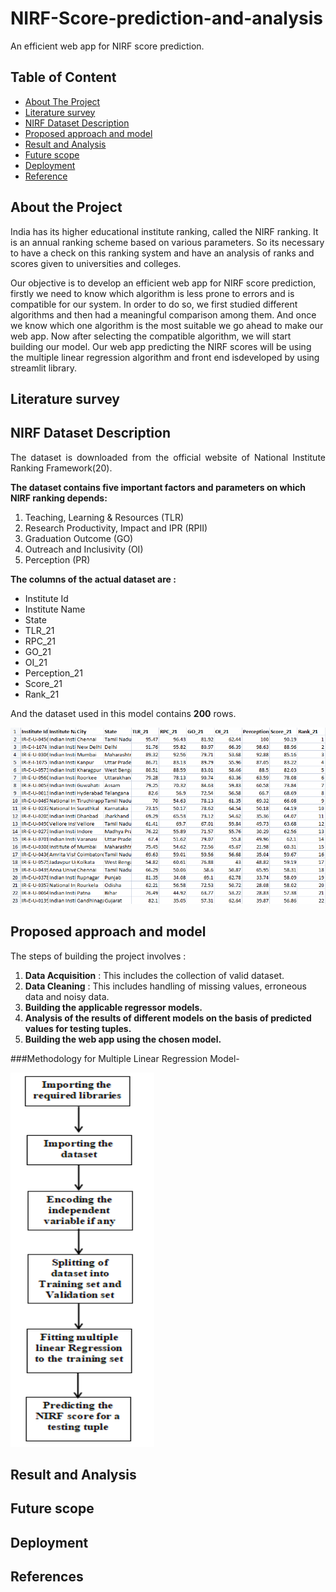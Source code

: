 # NIRF-Score-prediction-and-analysis


<p align = "justify">
An efficient web app for NIRF score prediction.
  
  
## Table of Content

* [About The Project](#1)
* [Literature survey](#2)
* [NIRF Dataset Description](#3)
* [Proposed approach and model](#4)
* [Result and Analysis](#5)
* [Future scope](#6)
* [Deployment](#7)
* [Reference](#8)


  
## About the Project <a id = "1"></a>

<p align = "justify">
  
India has  its higher educational institute ranking, called the NIRF ranking. It is an annual ranking scheme based on various parameters. So its necessary to have a check on this ranking system and have an analysis of ranks and scores given to universities and colleges.

Our objective is to develop an efficient web app for NIRF score prediction, firstly we need to know which algorithm is less prone to errors and is compatible for our system. In order to do so, we first studied different algorithms and then had a meaningful comparison among them. And once we know which one algorithm is the most suitable we go ahead to make our web app. Now after selecting the compatible algorithm, we will start building our model. 
Our web app predicting the NIRF scores will be using the multiple linear regression algorithm and front end isdeveloped by using streamlit library.

</p>


## Literature survey <a id = "2"></a>
<p align = "justify">

</p>

## NIRF Dataset Description <a id = "3"></a>

<p align = "justify">
The dataset is downloaded from the official website of National Institute Ranking Framework(20).
  
  
**The dataset contains five important factors and parameters on which NIRF ranking depends:**

1. Teaching, Learning & Resources (TLR)  
2. Research Productivity, Impact and IPR (RPII)  
3. Graduation Outcome (GO)        
4. Outreach and Inclusivity (OI) 
5. Perception (PR)  
  
  
**The columns of the actual dataset are :**
-  Institute Id
-  Institute Name
-  State
-  TLR_21
-  RPC_21
-  GO_21
-  OI_21
-  Perception_21
-  Score_21
-  Rank_21
  
And the dataset used in this model contains **200** rows.


![](images/dataset.png)


</p>


## Proposed approach and model <a id = "4"></a>
<p align = "justify">

The steps of building the project involves :

1. **Data Acquisition** : This includes the collection of valid dataset.
2. **Data Cleaning** : This includes handling of missing values, erroneous data and noisy data.
3. **Building the applicable regressor models.**
4. **Analysis of the results of different models on the basis of predicted values for testing tuples.**
5. **Building the web app using the chosen model.**
</p>

<p align = "justify">
###Methodology for Multiple Linear Regression Model-

![](images/model.png)
</p>

## Result and Analysis <a id = "5"></a>
<p align = "justify">

</p>

## Future scope  <a id = "6"></a>
<p align = "justify">

</p>

## Deployment <a id = "7"></a>
<p align = "justify">

</p>

## References <a id = "8"></a>
<p align = "justify">

</p>

